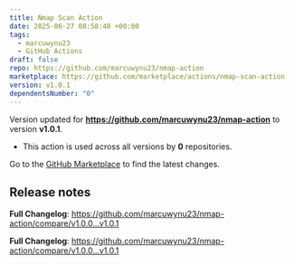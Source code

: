 ```yaml
---
title: Nmap Scan Action
date: 2025-06-27 08:58:48 +00:00
tags:
  - marcuwynu23
  - GitHub Actions
draft: false
repo: https://github.com/marcuwynu23/nmap-action
marketplace: https://github.com/marketplace/actions/nmap-scan-action
version: v1.0.1
dependentsNumber: "0"
---
```



Version updated for **https://github.com/marcuwynu23/nmap-action** to version **v1.0.1**.
- This action is used across all versions by **0** repositories.

Go to the [GitHub Marketplace](https://github.com/marketplace/actions/nmap-scan-action) to find the latest changes.

## Release notes

**Full Changelog**: https://github.com/marcuwynu23/nmap-action/compare/v1.0.0...v1.0.1

**Full Changelog**: https://github.com/marcuwynu23/nmap-action/compare/v1.0.0...v1.0.1
